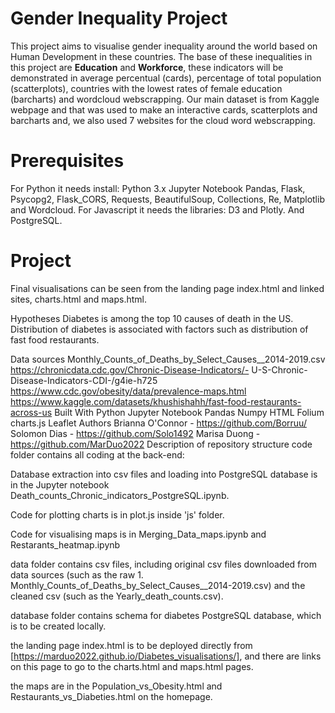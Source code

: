 # Gender Inequality Project
This project aims to visualise gender inequality around the world based on Human Development in these countries. The base of these inequalities in this project are **Education** and **Workforce**, these indicators will be demonstrated in average percentual (cards), percentage of total population (scatterplots), countries with the lowest rates of female education (barcharts) and wordcloud webscrapping. Our main dataset is from Kaggle webpage and that was used to make an interactive cards, scatterplots and barcharts and, we also used 7 websites for the cloud word webscrapping.

# Prerequisites
For Python it needs install:
Python 3.x
Jupyter Notebook
Pandas, Flask, Psycopg2, Flask_CORS, Requests, BeautifulSoup, Collections, Re, Matplotlib and Wordcloud.
For Javascript it needs the libraries:
D3 and Plotly.
And
PostgreSQL.

# Project

Final visualisations can be seen from the landing page index.html and linked sites, charts.html and maps.html.

Hypotheses
Diabetes is among the top 10 causes of death in the US. Distribution of diabetes is associated with factors such as distribution of fast food restaurants.

Data sources
Monthly_Counts_of_Deaths_by_Select_Causes__2014-2019.csv
https://chronicdata.cdc.gov/Chronic-Disease-Indicators/- U-S-Chronic-Disease-Indicators-CDI-/g4ie-h725
https://www.cdc.gov/obesity/data/prevalence-maps.html
https://www.kaggle.com/datasets/khushishahh/fast-food-restaurants-across-us
Built With
Python
Jupyter Notebook
Pandas
Numpy
HTML
Folium
charts.js
Leaflet
Authors
Brianna O'Connor - https://github.com/Borruu/
Solomon Dias - https://github.com/Solo1492
Marisa Duong - https://github.com/MarDuo2022
Description of repository structure
code folder contains all coding at the back-end:

Database extraction into csv files and loading into PostgreSQL database is in the Jupyter notebook Death_counts_Chronic_indicators_PostgreSQL.ipynb.

Code for plotting charts is in plot.js inside 'js' folder.

Code for visualising maps is in Merging_Data_maps.ipynb and Restarants_heatmap.ipynb

data folder contains csv files, including original csv files downloaded from data sources (such as the raw 1. Monthly_Counts_of_Deaths_by_Select_Causes__2014-2019.csv) and the cleaned csv (such as the Yearly_death_counts.csv).

database folder contains schema for diabetes PostgreSQL database, which is to be created locally.

the landing page index.html is to be deployed directly from [https://marduo2022.github.io/Diabetes_visualisations/], and there are links on this page to go to the charts.html and maps.html pages.

the maps are in the Population_vs_Obesity.html and Restaurants_vs_Diabeties.html on the homepage.
